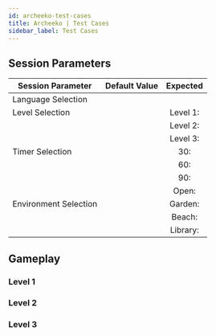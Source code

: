 ```yaml
---
id: archeeko-test-cases
title: Archeeko | Test Cases
sidebar_label: Test Cases
---
```


## Session Parameters

| Session Parameter     	| Default Value 	|          Expected          	|
|-----------------------	|:-------------:	|:--------------------------:	|
| Language Selection    	|               	|                            	|
| Level Selection       	|               	| Level 1:                      |
|                           |                   | Level 2: 	                    |
|                           |                   | Level 3:            	        |
| Timer Selection       	|               	| 30:         	|
|                           |                   | 60:            	        |
|                           |                   | 90:            	        |
|                           |                   | Open:            	        |
| Environment Selection 	|               	| Garden:     	|
|  	|               	| Beach:     	|
|  	|               	| Library:     	|

## Gameplay

### Level 1

### Level 2

### Level 3